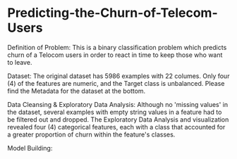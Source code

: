 # Predicting-the-Churn-of-Telecom-Users

Definition of Problem: This is a binary classification problem which predicts churn of a Telocom users in order to react in time to keep those who want to leave.

Dataset: The original dataset has 5986 examples with 22 columes. Only four (4) of the features are numeric, and the Target class is unbalanced. Please find the Metadata for the dataset at the bottom.

Data Cleansing & Exploratory Data Analysis: Although no 'missing values' in the dataset, several examples with empty string values in a feature had to be filtered out and dropped. The Exploratory Data Analysis and visualization revealed four (4) categorical features, each with a class that accounted for a greater proportion of churn within the feature's classes.

Model Building:


















